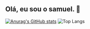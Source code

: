 ## Olá, eu sou o samuel. 👋

[![Anurag's GitHub stats](https://github-readme-stats.vercel.app/api?username=SamueldeSzr&show_icons=true&theme=react)](https://github.com/SamueldeSzr/github-readme-stats)
![Top Langs](https://github-readme-stats.vercel.app/api/top-langs/?username=SamueldeSzr&layout=compact)
